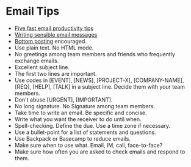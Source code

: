 # Email Tips

* [Five fast email productivity tips](http://www.43folders.com/2005/02/15/five-fast-email-productivity-tips)
* [Writing sensible email messages](http://www.43folders.com/2005/09/19/writing-sensible-email-messages)
* [Bottom posting](http://en.wikipedia.org/wiki/Posting_style#Bottom-posting) encouraged.
* Use plain text. No HTML mode.
* No greetings among team members and friends who frequently exchange emails.
* Excellent subject line.
* The first two lines are important.
* Use codes in [EVENT], [NEWS], [PROJECT-X], [COMPANY-NAME], [REQ], [HELP], [TALK] in a subject line. Decide them with your team members.
* Don't abuse [URGENT], [IMPORTANT].
* No long signature. No Signature among team members.
* Take time to write an email. Be specific and concise.
* Write what you want the receiver to do until when.
* Spell-checking. Define the due. Use a time zone if necessary.
* Use a bullet-point for a list of statements and questions.
* Use Backpack or Basecamp to reduce emails.
* Make sure when to use what. Email, IM, call, face-to-face?
* Make sure how often you are asked to check emails and respond to them.
